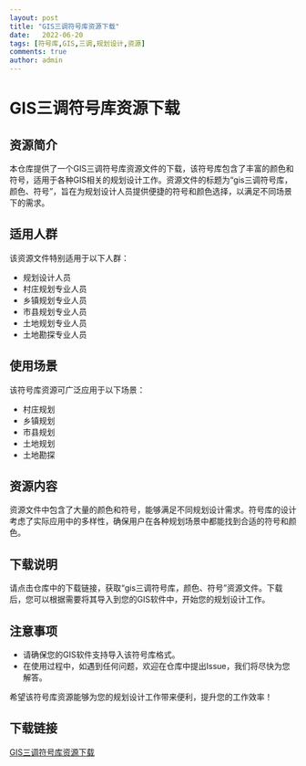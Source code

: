 ```yaml
---
layout: post
title: "GIS三调符号库资源下载"
date:   2022-06-20
tags: [符号库,GIS,三调,规划设计,资源]
comments: true
author: admin
---
```

# GIS三调符号库资源下载

## 资源简介

本仓库提供了一个GIS三调符号库资源文件的下载，该符号库包含了丰富的颜色和符号，适用于各种GIS相关的规划设计工作。资源文件的标题为“gis三调符号库，颜色、符号”，旨在为规划设计人员提供便捷的符号和颜色选择，以满足不同场景下的需求。

## 适用人群

该资源文件特别适用于以下人群：
- 规划设计人员
- 村庄规划专业人员
- 乡镇规划专业人员
- 市县规划专业人员
- 土地规划专业人员
- 土地勘探专业人员

## 使用场景

该符号库资源可广泛应用于以下场景：
- 村庄规划
- 乡镇规划
- 市县规划
- 土地规划
- 土地勘探

## 资源内容

资源文件中包含了大量的颜色和符号，能够满足不同规划设计需求。符号库的设计考虑了实际应用中的多样性，确保用户在各种规划场景中都能找到合适的符号和颜色。

## 下载说明

请点击仓库中的下载链接，获取“gis三调符号库，颜色、符号”资源文件。下载后，您可以根据需要将其导入到您的GIS软件中，开始您的规划设计工作。

## 注意事项

- 请确保您的GIS软件支持导入该符号库格式。
- 在使用过程中，如遇到任何问题，欢迎在仓库中提出Issue，我们将尽快为您解答。

希望该符号库资源能够为您的规划设计工作带来便利，提升您的工作效率！

## 下载链接

[GIS三调符号库资源下载](https://pan.quark.cn/s/56ce775426ad)